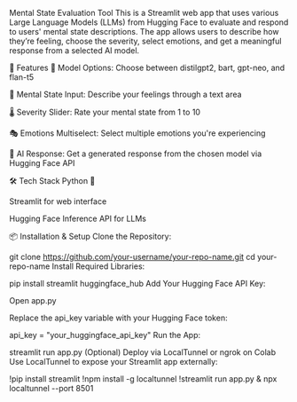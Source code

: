  Mental State Evaluation Tool
This is a Streamlit web app that uses various Large Language Models (LLMs) from Hugging Face to evaluate and respond to users' mental state descriptions. The app allows users to describe how they’re feeling, choose the severity, select emotions, and get a meaningful response from a selected AI model.

🚀 Features
🤖 Model Options: Choose between distilgpt2, bart, gpt-neo, and flan-t5

🧠 Mental State Input: Describe your feelings through a text area

🌡️ Severity Slider: Rate your mental state from 1 to 10

🎭 Emotions Multiselect: Select multiple emotions you're experiencing

💬 AI Response: Get a generated response from the chosen model via Hugging Face API

🛠️ Tech Stack
Python 🐍

Streamlit for web interface

Hugging Face Inference API for LLMs

📦 Installation & Setup
Clone the Repository:


git clone https://github.com/your-username/your-repo-name.git
cd your-repo-name
Install Required Libraries:


pip install streamlit huggingface_hub
Add Your Hugging Face API Key:

Open app.py

Replace the api_key variable with your Hugging Face token:


api_key = "your_huggingface_api_key"
Run the App:


streamlit run app.py
(Optional) Deploy via LocalTunnel or ngrok on Colab
Use LocalTunnel to expose your Streamlit app externally:


!pip install streamlit
!npm install -g localtunnel
!streamlit run app.py & npx localtunnel --port 8501


